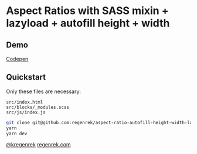 # Aspect Ratios with SASS mixin + lazyload + autofill height + width

## Demo

[Codepen](https://codepen.io/kkern/pen/LKmvjx)

## Quickstart

Only these files are necessary:

```
src/index.html
src/blocks/_modules.scss 
src/js/index.js
```


```bash
git clone git@github.com:regenrek/aspect-ratio-autofill-height-width-lazyload.git
yarn
yarn dev

```


[@kregenrek](https://twitter.com/kregenrek)
[regenrek.com](https://regenrek.com)